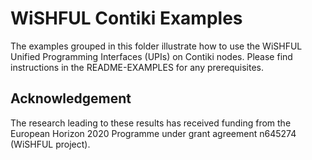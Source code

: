 # WiSHFUL Contiki Examples

The examples grouped in this folder illustrate how to use the WiSHFUL Unified Programming Interfaces (UPIs) on Contiki nodes. Please find instructions in the README-EXAMPLES for any prerequisites.

## Acknowledgement

The research leading to these results has received funding from the European
Horizon 2020 Programme under grant agreement n645274 (WiSHFUL project).
